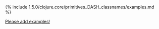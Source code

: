 {% include 1.5.0/clojure.core/primitives_DASH_classnames/examples.md %}

[Please add examples!](https://github.com/arrdem/grimoire/edit/master/_includes/1.6.0/clojure.core/primitives_DASH_classnames/examples.md)
